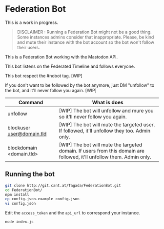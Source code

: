 # Federation Bot

This is a work in progress.

> DISCLAIMER : Running a Federation Bot might not be a good thing. Some 
> instances admins consider that inappropriate. Please, be kind and mute
> their instance with the bot account so the bot won't follow their users.

This is a Federation Bot working with the Mastodon API.

This bot listens on the Federated Timeline and follows everyone.

This bot respect the #nobot tag. [WIP]

If you don't want to be followed by the bot anymore, 
just DM "unfollow" to the bot, and it'll never follow you again. [WIP]

|Command|What is does|
|---|---|
|unfollow|[WIP] The bot will unfollow and mure you so it'll never follow you again.|
|blockuser <user@domain.tld>|[WIP] The bot will mute the targeted user. If followed, it'll unfollow they too. Admin only.|
|blockdomain <domain.tld>|[WIP] The bot will mute the targeted domain. If users from this domain are followed, it'll unfollow them. Admin only.|

## Running the bot

```bash
git clone http://git.cant.at/Tagada/FederationBot.git
cd FederationBot/
npm install
cp config.json.example config.json
vi config.json
```

Edit the `access_token` and the `api_url` to correspond your instance.

```bash
node index.js
```